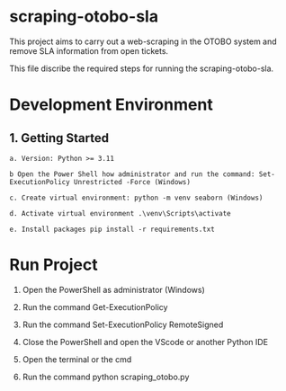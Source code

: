 # scraping-otobo-sla

This project aims to carry out a web-scraping in the OTOBO system and remove SLA information from open tickets.

This file discribe the required steps for running the scraping-otobo-sla.

# Development Environment

## 1. Getting Started

    a. Version: Python >= 3.11

    b Open the Power Shell how administrator and run the command: Set-ExecutionPolicy Unrestricted -Force (Windows)

    c. Create virtual environment: python -m venv seaborn (Windows)

    d. Activate virtual environment .\venv\Scripts\activate

    e. Install packages pip install -r requirements.txt

# Run Project

1. Open the PowerShell as administrator (Windows)

2. Run the command Get-ExecutionPolicy

3. Run the command Set-ExecutionPolicy RemoteSigned

4. Close the PowerShell and open the VScode or another Python IDE

5. Open the terminal or the cmd

6. Run the command python scraping_otobo.py
